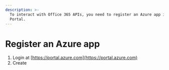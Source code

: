 ```yaml
---
description: >-
  To interact with Office 365 APIs, you need to register an Azure app in Azure
  Portal.
---
```


# Register an Azure app

1. Login at [https://portal.azure.com](https://portal.azure.com)
2. Create&#x20;

